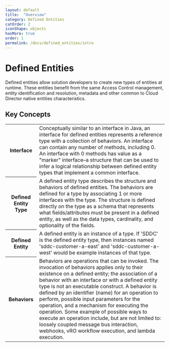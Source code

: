 ```yaml
---
layout: default
title:  "Overview"
category: Defined Entities
catOrder: 2
iconShape: objects
hasMore: true
order: 1
permalink: /docs/defined_entities/intro
---
```

# Defined Entities

Defined entities allow solution developers to create new types of entities at runtime. These entities benefit from the same Access Control management, entity identification and resolution, metadata and other common to Cloud Director native entities characteristics.

## Key Concepts
<table class="table table-vertical">
  <tr>
    <th>Interface</th>
    <td>Conceptually similar to an interface in Java, an interface for defined entities represents a reference type with a collection of behaviors. An interface can contain any number of methods, including 0. An interface with 0 methods has value as a "marker" interface–a structure that can be used to infer a logical relationship between defined entity types that implement a common interface.</td>
  </tr>
  <tr >
    <th>Defined Entity Type</th>
    <td>A defined entity type describes the structure and behaviors of defined entities. The behaviors are defined for a type by associating 1 or more interfaces with the type. The structure is defined directly on the type as a schema that represents what fields/attributes must be present in a defined entity, as well as the data types, cardinality, and optionality of the fields.</td>
  </tr>
  <tr >
    <th>Defined Entity</th>
    <td> A defined entity is an instance of a type. If 'SDDC' is the defined entity type, then instances named 'sddc-customer-a-east' and 'sddc-customer-a-west' would be example instances of that type.</td>
  </tr>
  <tr >
    <th>Behaviors</th>
    <td> Behaviors are operations that can be invoked. The invocation of behaviors applies only to their existence on a defined entity; the association of a behavior with an interface or with a defined entity type is not an executable construct.
A behavior is defined by an identifier (name) for an operation to perform, possible input parameters for the operation, and a mechanism for executing the operation. Some example of possible ways to execute an operation include, but are not limited to: loosely coupled message bus interaction, webhooks, vRO workflow execution, and lambda execution. </td>
  </tr>
</table>
